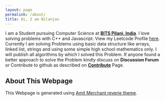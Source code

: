 ```yaml
---
layout: page
permalink: /about/
title: Hi, I am Nilanjan
---
```


I am a Student pursuing Computer Science at [**BITS Pilani, India**](https://www.bits-pilani.ac.in). I love solving problems with C++ and Javascript. View my Leetcode Profile [here](https://leetcode.com/nilanjan-deb/). Currently I am solving Problems using basic data structure like arrays, linked list, strings and using some simple high school mathematics only. I will publish all algorithms by which I solved this Problem. If anyone found a better approach to solve the Problem kindly discuss on **Discussion Forum** or Contribute to github as described on [**Contribute**](https://nil1729.github.io/LEETCODE-001/contribute/) Page.

## About This Webpage

This Webpage is generated using [Amit Merchant reverie theme](https://github.com/amitmerchant1990/reverie).
